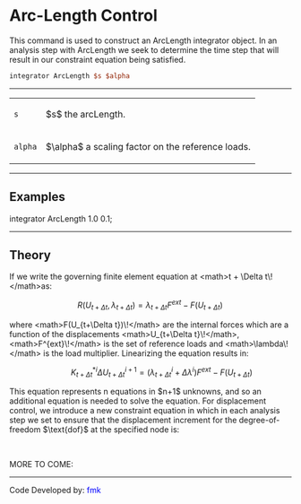 # Arc-Length Control

<p>This command is used to construct an ArcLength integrator object. In
an analysis step with ArcLength we seek to determine the time step that
will result in our constraint equation being satisfied.</p>

```tcl
integrator ArcLength $s $alpha
```
<hr />
<table>
<tbody>
<tr class="odd">
<td><p><code class="parameter-table-variable">s</code></p></td>
<td><p>$s$ the arcLength.</p></td>
</tr>
<tr class="even">
<td><p><code class="parameter-table-variable">alpha</code></p></td>
<td><p>$\alpha$ a scaling factor on the reference
loads.</p></td>
</tr>
</tbody>
</table>
<hr />

## Examples

<p>integrator ArcLength 1.0 0.1;</p>
<hr />

## Theory

<p>If we write the governing finite element equation at &lt;math&gt;t +
\Delta t\!&lt;/math&gt;as:</p>

$$ R(U_{t+\Delta t}, \lambda_{t+\Delta t}) = \lambda_{t+\Delta
t} F^{ext} - F(U_{t+\Delta t}) \!$$


<p>where &lt;math&gt;F(U_{t+\Delta t})\!&lt;/math&gt; are the internal
forces which are a function of the displacements &lt;math&gt;U_{t+\Delta
t}\!&lt;/math&gt;, &lt;math&gt;F^{ext}\!&lt;/math&gt; is the set of
reference loads and &lt;math&gt;\lambda\!&lt;/math&gt; is the load
multiplier. Linearizing the equation results in:</p>
<dl>
<dt></dt>
<dd>

$$K_{t+\Delta t}^{*i} \Delta U_{t+\Delta t}^{i+1} = \left (
\lambda^i_{t+\Delta t} + \Delta \lambda^i \right ) F^{ext} -
F(U_{t+\Delta t})$$

</dd>
</dl>
<p>This equation represents n equations in $n+1$
unknowns, and so an additional equation is needed to solve the equation.
For displacement control, we introduce a new constraint equation in
which in each analysis step we set to ensure that the displacement
increment for the degree-of-freedom $\text{dof}$
at the specified node is:</p>

$$ \!$$


<p>MORE TO COME:</p>
<hr />
<p>Code Developed by: <span style="color:blue"> fmk
</span></p>
